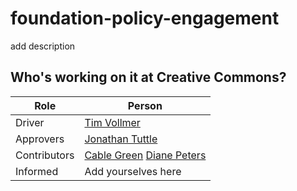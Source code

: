 # foundation-policy-engagement
add description 


## Who's working on it at Creative Commons?

| Role  | Person |
| ------------- | ------------- |
| Driver  | [Tim Vollmer](https://github.com/tvol)  |
| Approvers  | [Jonathan Tuttle](https://github.com/jtuttle)  |
| Contributors | [Cable Green](https://github.com/cablegreen) [Diane Peters](https://github.com/peterspdx)|
| Informed | Add yourselves here |
